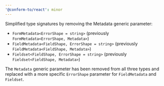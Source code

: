 ```yaml
---
'@conform-to/react': minor
---
```


Simplified type signatures by removing the Metadata generic parameter:

- `FormMetadata<ErrorShape = string>` (previously `FormMetadata<ErrorShape, Metadata>`)
- `FieldMetadata<FieldShape, ErrorShape = string>` (previously `FieldMetadata<FieldShape, Metadata>`)
- `Fieldset<FieldShape, ErrorShape = string>` (previously `Fieldset<FieldShape, Metadata>`)

The `Metadata` generic parameter has been removed from all three types and replaced with a more specific `ErrorShape` parameter for `FieldMetadata` and `Fieldset`.
